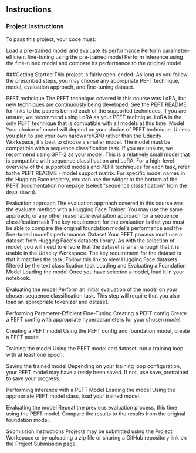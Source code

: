 ## Instructions
### Project Instructions
To pass this project, your code must:

Load a pre-trained model and evaluate its performance
Perform parameter-efficient fine-tuning using the pre-trained model
Perform inference using the fine-tuned model and compare its performance to the original model

###Getting Started
This project is fairly open-ended. As long as you follow the prescribed steps, you may choose any appropriate PEFT technique, model, evaluation approach, and fine-tuning dataset.

PEFT technique
The PEFT technique covered in this course was LoRA, but new techniques are continuously being developed. See the PEFT README for links to the papers behind each of the supported techniques.
If you are unsure, we recommend using LoRA as your PEFT technique. LoRA is the only PEFT technique that is compatible with all models at this time.
Model
Your choice of model will depend on your choice of PEFT technique.
Unless you plan to use your own hardware/GPU rather than the Udacity Workspace, it's best to choose a smaller model.
The model must be compatible with a sequence classification task.
If you are unsure, we recommend using GPT-2 as your model. This is a relatively small model that is compatible with sequence classification and LoRA.
For a high-level overview of the supported models and PEFT techniques for each task, refer to the PEFT README - model support matrix. For specific model names in the Hugging Face registry, you can use the widget at the bottom of the PEFT documentation homepage (select "sequence classification" from the drop-down).

Evaluation approach
The evaluation approach covered in this course was the evaluate method with a Hugging Face Trainer. You may use the same approach, or any other reasonable evaluation approach for a sequence classification task
The key requirement for the evaluation is that you must be able to compare the original foundation model's performance and the fine-tuned model's performance.
Dataset
Your PEFT process must use a dataset from Hugging Face's datasets library. As with the selection of model, you will need to ensure that the dataset is small enough that it is usable in the Udacity Workspace.
The key requirement for the dataset is that it matches the task. Follow this link to view Hugging Face datasets filtered by the text classification task
Loading and Evaluating a Foundation Model
Loading the model
Once you have selected a model, load it in your notebook.

Evaluating the model
Perform an initial evaluation of the model on your chosen sequence classification task. This step will require that you also load an appropriate tokenizer and dataset.

Performing Parameter-Efficient Fine-Tuning
Creating a PEFT config
Create a PEFT config with appropriate hyperparameters for your chosen model.

Creating a PEFT model
Using the PEFT config and foundation model, create a PEFT model.

Training the model
Using the PEFT model and dataset, run a training loop with at least one epoch.

Saving the trained model
Depending on your training loop configuration, your PEFT model may have already been saved. If not, use save_pretrained to save your progress.

Performing Inference with a PEFT Model
Loading the model
Using the appropriate PEFT model class, load your trained model.

Evaluating the model
Repeat the previous evaluation process, this time using the PEFT model. Compare the results to the results from the original foundation model.

Submission Instructions
Projects may be submitted using the Project Workspace or by uploading a zip file or sharing a GitHub repository link on the Project Submission page.

